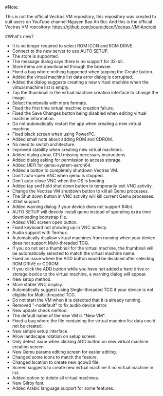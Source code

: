 #Note:

This is not the official Vectras VM repository, this repository was created to suit users on YouTube channel Nguyen Bao An Bui. And this is the official Vectras VM repository: https://github.com/xoureldeen/Vectras-VM-Android

#What's new?

- It is no longer required to select ROM ICON and ROM DRIVE.
- Connect to the new server to use AUTO SETUP.
- The store is supported.
- The message dialog says there is no support for 32-bit.
- Store items are downloaded through the browser.
- Fixed a bug where nothing happened when tapping the Create button.
- Added the virtual machine list data error dialog is corrupted.
- Added the dialog suggests creating a new virtual machine when the virtual machine list is empty.
- Tap the thumbnail in the virtual machine creation interface to change the image.
- Select thumbnails with more formats.
- Fixed the first time virtual machine creation failure.
- Fixed the Save Changes button being disabled when editing virtual machine information.
- Do not automatically restart the app when creating a new virtual machine.
- Fixed black screen when using PowerPC.
- Added small note about adding ROM and CDROM.
- No need to switch architecture.
- Improved stability when creating new virtual machines.
- Added dialog about CPU missing necessary instructions.
- Added dialog asking for permission to access storage.
- Added UEFI for qemu-system-aarch64.
- Added a button to completely shutdown Vectras VM.
- Don't auto-open VNC when qemu is stopped.
- Don't auto-close VNC when the OS is booting.
- Added tap and hold shut down button to temporarily exit VNC activity.
- Change the Vectras VM shutdown button to kill all Qemu processes.
- The Shut down button in VNC activity will kill current Qemu processes.
- 32bit support.
- Added warning dialog if your device does not support 64bit.
- AUTO SETUP will directly install qemu instead of spending extra time downloading bootstrap file.
- Added VNC screen open button.
- Fixed keyboard not showing up in VNC activity.
- Audio support with Termux.
- Automatically disallow virtual machines from running when your device does not support Multi-threaded TCG.
- If you do not set a thumbnail for the virtual machine, the thumbnail will be automatically selected to match the virtual machine name.
- Fixed an issue where the ADD button would be disabled after selecting ROM DRIVE or CDROM.
- If you click the ADD button while you have not added a hard drive or storage device to the virtual machine, a warning dialog will appear.
- New setup method.
- More stable VNC display.
- Automatically suggest using Single-threaded TCG if your device is not eligible for Multi-threaded TCG.
- Do not start the VM when it is detected that it is already running.
- Removed "-nodefault" to fix audio device error.
- New update check method.
- The default name of the new VM is "New VM".
- Fixed a bug where the file containing the virtual machine list data could not be created.
- New simple setup interface.
- Allow landscape rotation on setup screen.
- Only detect issue when clicking ADD button on new virtual machine creation screen.
- New Qemu params editing screen for easier editing.
- Changed some icons to match the feature.
- Changed location to create new qcow2 file.
- Screen suggests to create new virtual machine if no virtual machine in list.
- Added option to delete all virtual machines.
- New Gilroy font.
- Added Arabic language support for some features.
